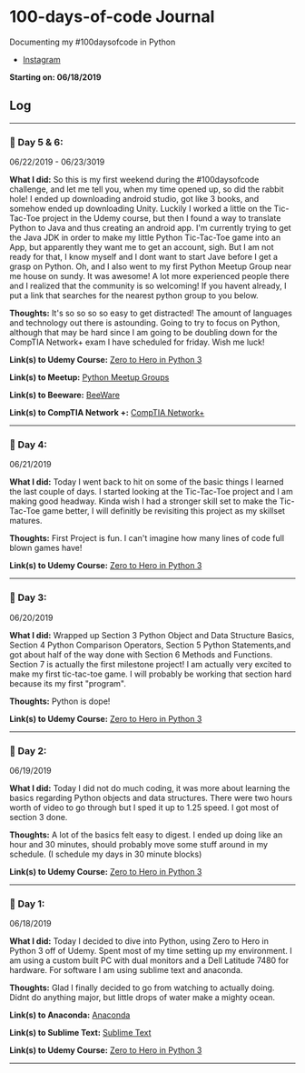# 100-days-of-code Journal
Documenting my #100daysofcode in Python

- [Instagram](https://www.instagram.com/aex.dev/?hl=en)

**Starting on: 06/18/2019**

## Log

---

### :date: Day 5 & 6:
06/22/2019 - 06/23/3019

**What I did:** So this is my first weekend during the #100daysofcode challenge, and let me tell you, when my time opened up, so did the rabbit hole! I ended up downloading android studio, got like 3 books, and somehow ended up downloading Unity. Luckily I worked a little on the Tic-Tac-Toe project in the Udemy course, but then I found a way to translate Python to Java and thus creating an android app. I'm currently trying to get the Java JDK in order to make my little Python Tic-Tac-Toe game into an App, but apparently they want me to get an account, sigh. But I am not ready for that, I know myself and I dont want to start Jave before I get a grasp on Python. Oh, and I also went to my first Python Meetup Group near me house on sundy. It was awesome! A lot more experienced people there and I realized that the community is so welcoming! If you havent already, I put a link that searches for the nearest python group to you below. 

**Thoughts:** It's so so so so easy to get distracted! The amount of languages and technology out there is astounding. Going to try to focus on Python, although that may be hard since I am going to be doubling down for the CompTIA Network+ exam I have scheduled for friday. Wish me luck!

**Link(s) to Udemy Course:** [Zero to Hero in Python 3](https://www.udemy.com/complete-python-bootcamp/)

**Link(s) to Meetup:** [Python Meetup Groups](https://www.meetup.com/topics/python/)

**Link(s) to Beeware:** [BeeWare](https://beeware.org/)

**Link(s) to CompTIA Network +:** [CompTIA Network+](https://certification.comptia.org/certifications/network)

---

### :date: Day 4:
06/21/2019

**What I did:** Today I went back to hit on some of the basic things I learned the last couple of days. I started looking at the Tic-Tac-Toe project and I am making good headway. Kinda wish I had a stronger skill set to make the Tic-Tac-Toe game better, I will definitly be revisiting this project as my skillset matures.

**Thoughts:** First Project is fun. I can't imagine how many lines of code full blown games have!

**Link(s) to Udemy Course:** [Zero to Hero in Python 3](https://www.udemy.com/complete-python-bootcamp/)

---

### :date: Day 3:
06/20/2019

**What I did:** Wrapped up Section 3 Python Object and Data Structure Basics, Section 4 Python Comparison Operators, Section 5 Python Statements,and got about half of the way done with Section 6 Methods and Functions. Section 7 is actually the first milestone project! I am actually very excited to make my first tic-tac-toe game. I will probably be working that section hard because its my first "program".

**Thoughts:** Python is dope!

**Link(s) to Udemy Course:** [Zero to Hero in Python 3](https://www.udemy.com/complete-python-bootcamp/)

---

### :date: Day 2:
06/19/2019

**What I did:** Today I did not do much coding, it was more about learning the basics regarding Python objects and data structures. There were two hours worth of video to go through but I sped it up to 1.25 speed. I got most of section 3 done.

**Thoughts:** A lot of the basics felt easy to digest. I ended up doing like an hour and 30 minutes, should probably move some stuff around in my schedule. (I schedule my days in 30 minute blocks)

**Link(s) to Udemy Course:** [Zero to Hero in Python 3](https://www.udemy.com/complete-python-bootcamp/)

---

### :date: Day 1:
06/18/2019

**What I did:** Today I decided to dive into Python, using Zero to Hero in Python 3 off of Udemy. Spent most of my time setting up my environment. I am using a custom built PC with dual monitors and a Dell Latitude 7480 for hardware. For software I am using sublime text and anaconda. 

**Thoughts:** Glad I finally decided to go from watching to actually doing. Didnt do anything major, but little drops of water make a mighty ocean.

**Link(s) to Anaconda:** [Anaconda](https://www.anaconda.com/distribution/)

**Link(s) to Sublime Text:** [Sublime Text](https://www.sublimetext.com/)

**Link(s) to Udemy Course:** [Zero to Hero in Python 3](https://www.udemy.com/complete-python-bootcamp/)

---
